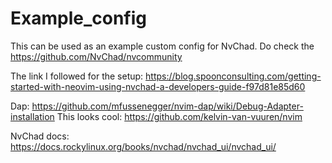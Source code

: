 # Example_config

This can be used as an example custom config for NvChad. Do check the https://github.com/NvChad/nvcommunity

The link I followed for the setup: https://blog.spoonconsulting.com/getting-started-with-neovim-using-nvchad-a-developers-guide-f97d81e85d60

Dap: https://github.com/mfussenegger/nvim-dap/wiki/Debug-Adapter-installation
This looks cool: https://github.com/kelvin-van-vuuren/nvim

NvChad docs: https://docs.rockylinux.org/books/nvchad/nvchad_ui/nvchad_ui/
